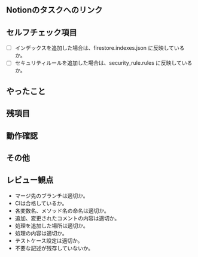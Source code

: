 ## Notionのタスクへのリンク

## セルフチェック項目
- [ ] インデックスを追加した場合は、firestore.indexes.json に反映しているか。
- [ ] セキュリティルールを追加した場合は、security_rule.rules に反映しているか。

## やったこと

## 残項目

## 動作確認

## その他

## レビュー観点
- マージ先のブランチは適切か。  
- CIは合格しているか。
- 各変数名、メソッド名の命名は適切か。
- 追加、変更されたコメントの内容は適切か。
- 処理を追加した場所は適切か。
- 処理の内容は適切か。
- テストケース設定は適切か。
- 不要な記述が残存していないか。
